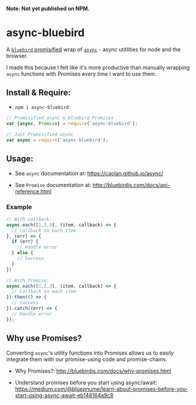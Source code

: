 #### Note: Not yet published on NPM.

# async-bluebird

A [`bluebird` promisified](http://bluebirdjs.com/docs/api/promise.promisify.html) wrap of [`async`](https://github.com/caolan/async) - async utitlities for node and the browser.

I made this because I felt like it's more productive than manually wrapping `async` functions with Promises every time I want to use them.


## Install & Require:

* `npm i async-bluebird`

```js
// Promisified async & bluebird Promises
var {async, Promise} = require('async-bluebird');

// Just Promisified async
var async = require('async-bluebird');
```


## Usage:

* See `async` documentation at: https://caolan.github.io/async/

* See `Promise` documentation at: http://bluebirdjs.com/docs/api-reference.html

### Example

```js
// With callback:
async.each([1,2,3], (item, callback) => {
  // Callback on each item
}, (err) => {
  if (err) {
    // Handle error
  } else {
    // Success
  }
})

// With Promise:
async.each([1,2,3], (item, callback) => {
  // Callback on each item
}).then(() => {
  // Success
}).catch((err) => {
  // Handle error
});
```


## Why use Promises?

Converting `async`'s utility functions into Promises allows us to easily integrate them with our promise-using code and promise-chains.

* Why Promises?: http://bluebirdjs.com/docs/why-promises.html

* Understand promises before you start using async/await: https://medium.com/@bluepnume/learn-about-promises-before-you-start-using-async-await-eb148164a9c8

